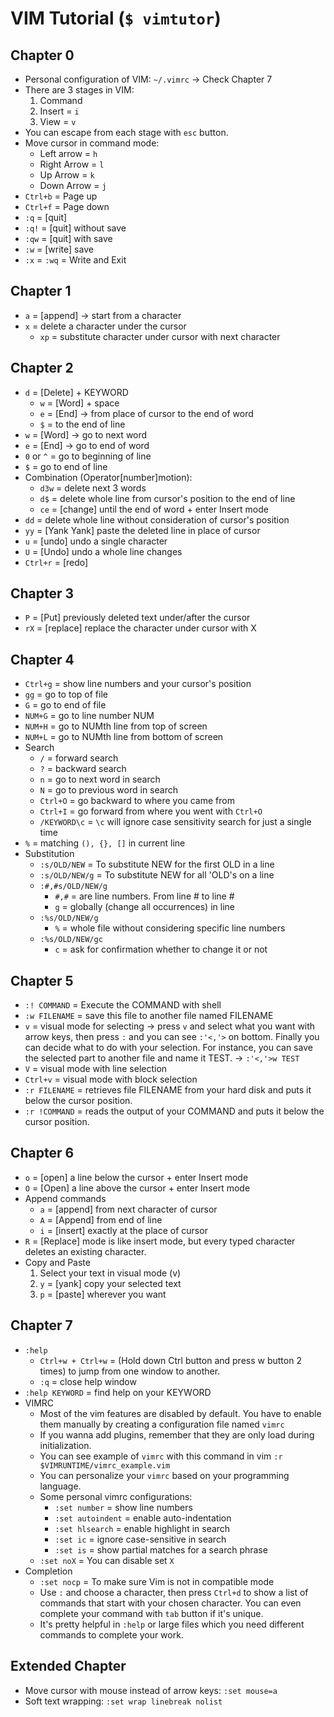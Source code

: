 # **VIM Tutorial** (`$ vimtutor`)

## Chapter 0
- Personal configuration of VIM: `~/.vimrc` -> Check Chapter 7
- There are 3 stages in VIM:
  1. Command
  2. Insert = `i`
  3. View = `v`
- You can escape from each stage with `esc` button.
- Move cursor in command mode:
  - Left arrow = `h`
  - Right Arrow = `l`
  - Up Arrow = `k`
  - Down Arrow = `j`
- `Ctrl+b` = Page up
- `Ctrl+f` = Page down
- `:q` = [quit]
- `:q!` = [quit] without save
- `:qw` = [quit] with save
- `:w` = [write] save
- `:x` = `:wq` = Write and Exit

## Chapter 1
- `a` = [append] -> start from a character 
- `x` = delete a character under the cursor
  - `xp` = substitute character under cursor with next character

## Chapter 2
- `d` = [Delete] + KEYWORD
  - `w` = [Word] + space
  - `e` = [End] -> from place of cursor to the end of word
  - `$` = to the end of line
- `w` = [Word] -> go to next word
- `e` = [End] -> go to end of word
- `0` or `^` = go to beginning of line
- `$` = go to end of line
- Combination (Operator[number]motion):
  - `d3w` = delete next 3 words
  - `d$` = delete whole line from cursor's position to the end of line
  - `ce` = [change] until the end of word + enter Insert mode
- `dd` = delete whole line without consideration of cursor's position
- `yy` = [Yank Yank] paste the deleted line in place of cursor
- `u` = [undo] undo a single character
- `U` = [Undo] undo a whole line changes
- `Ctrl+r` = [redo]

## Chapter 3
- `P` = [Put] previously deleted text under/after the cursor
- `rX` = [replace] replace the character under cursor with X

## Chapter 4
- `Ctrl+g` = show line numbers and your cursor's position
- `gg` = go to top of file
- `G` = go to end of file
- `NUM+G` = go to line number NUM
- `NUM+H` = go to NUMth line from top of screen
- `NUM+L` = go to NUMth line from bottom of screen
- Search
  - `/` = forward search
  - `?` = backward search
  - `n` = go to next word in search
  - `N` = go to previous word in search
  - `Ctrl+O` = go backward to where you came from
  - `Ctrl+I` = go forward from where you went with `Ctrl+O`
  - `/KEYWORD\c` = `\c` will ignore case sensitivity search for just a single time
- `%` = matching `(), {}, []` in current line
- Substitution
  - `:s/OLD/NEW` = To substitute NEW for the first OLD in a line
  - `:s/OLD/NEW/g` = To substitute NEW for all 'OLD's on a line
  - `:#,#s/OLD/NEW/g`
    - `#,#` = are line numbers. From line # to line #
    - `g` = globally (change all occurrences) in line
  - `:%s/OLD/NEW/g`
    - `%` = whole file without considering specific line numbers
  - `:%s/OLD/NEW/gc`
    - `c` = ask for confirmation whether to change it or not

## Chapter 5
- `:! COMMAND` = Execute the COMMAND with shell
- `:w FILENAME` = save this file to another file named FILENAME
- `v` = visual mode for selecting -> press `v` and select what you want with arrow keys, then press `:` and you can see `:'<,'>` on bottom. Finally you can decide what to do with your selection. For instance, you can save the selected part to another file and name it TEST. -> `:'<,'>w TEST`
- `V` = visual mode with line selection
- `Ctrl+v` = visual mode with block selection
- `:r FILENAME` = retrieves file FILENAME from your hard disk and puts it below the cursor position.
- `:r !COMMAND` = reads the output of your COMMAND and puts it below the cursor position.

## Chapter 6
- `o` = [open] a line below the cursor + enter Insert mode
- `O` = [Open] a line above the cursor + enter Insert mode
- Append commands
  - `a` = [append] from next character of cursor
  - `A` = [Append] from end of line
  - `i` = [insert] exactly at the place of cursor
- `R` = [Replace] mode is like insert mode, but every typed character deletes an existing character.
- Copy and Paste
  1. Select your text in visual mode (v)
  2. `y` = [yank] copy your selected text
  3. `p` = [paste] wherever you want

## Chapter 7
- `:help`
  - `Ctrl+w + Ctrl+w` = (Hold down Ctrl button and press w button 2 times) to jump from one window to another.
  - `:q` = close help window
- `:help KEYWORD` = find help on your KEYWORD
- VIMRC
  - Most of the vim features are disabled by default. You have to enable them manually by creating a configuration file named `vimrc`
  - If you wanna add plugins, remember that they are only load during initialization.
  - You can see example of `vimrc` with this command in vim `:r $VIMRUNTIME/vimrc_example.vim`
  - You can personalize your `vimrc` based on your programming language.
  - Some personal vimrc configurations:
    - `:set number` = show line numbers
    - `:set autoindent` = enable auto-indentation
    - `:set hlsearch` = enable highlight in search
    - `:set ic` = ignore case-sensitive in search
    - `:set is` = show partial matches for a search phrase
  - `:set noX` = You can disable set `X`
- Completion
  - `:set nocp` = To make sure Vim is not in compatible mode
  - Use `:` and choose a character, then press `Ctrl+d` to show a list of commands that start with your chosen character. You can even complete your command with `tab` button if it's unique.
  - It's pretty helpful in `:help` or large files which you need different commands to complete your work.

## Extended Chapter
- Move cursor with mouse instead of arrow keys: `:set mouse=a`
- Soft text wrapping: `:set wrap linebreak nolist`

